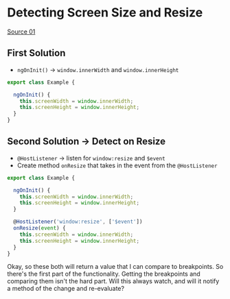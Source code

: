 # Detecting Screen Size and Resize

[Source 01](https://www.itsolutionstuff.com/post/how-to-get-width-and-height-of-screen-in-angularexample.html)  

## First Solution

- `ngOnInit()` -> `window.innerWidth` and `window.innerHeight`  

```ts
export class Example {

  ngOnInit() {
    this.screenWidth = window.innerWidth;
    this.screenHeight = window.innerHeight;
  }
}
```

## Second Solution -> Detect on Resize

- `@HostListener` -> listen for `window:resize` and `$event`
- Create method `onResize` that takes in the event from the `@HostListener`

```ts
export class Example {

  ngOnInit() {
    this.screenWidth = window.innerWidth;
    this.screenHeight = window.innerHeight;
  }

  @HostListener('window:resize', ['$event'])
  onResize(event) {
    this.screenWidth = window.innerWidth;
    this.screenHeight = window.innerHeight;
  }
}
```

Okay, so these both will return a value that I can compare to breakpoints.
So there's the first part of the functionality.
Getting the breakpoints and comparing them isn't the hard part.
Will this always watch, and will it notify a method of the change and re-evaluate?  
